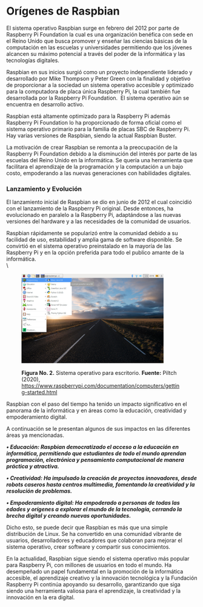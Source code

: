 # Orígenes de Raspbian&#x20;

El sistema operativo Raspbian surge en febrero del 2012 por parte de Raspberry Pi Foundation la cual es una organización benéfica con sede en el Reino Unido que busca promover y enseñar las ciencias básicas de la computación en las escuelas y universidades permitiendo que los jóvenes alcancen su máximo potencial a través del poder de la informática y las tecnologías digitales.

Raspbian en sus inicios surgió como un proyecto independiente liderado y desarrollado por Mike Thompson y Peter Green con la finalidad y objetivo de proporcionar a la sociedad un sistema operativo accesible y optimizado para la computadora de placa única Raspberry Pi, la cual también fue desarrollada por la Raspberry Pi Foundation. ​ El sistema operativo aún se encuentra en desarrollo activo.

Raspbian está altamente optimizado para la Raspberry Pi además Raspberry Pi Foundation lo ha proporcionado de forma oficial como el sistema operativo primario para la familia de placas SBC de Raspberry Pi. Hay varias versiones de Raspbian, siendo la actual Raspbian Buster.

La motivación de crear Raspbian se remonta a la preocupación de la Raspberry Pi Foundation debido a la disminución del interés por parte de las escuelas del Reino Unido en la informática. Se quería una herramienta que facilitara el aprendizaje de la programación y la computación a un bajo costo, empoderando a las nuevas generaciones con habilidades digitales.&#x20;

### **Lanzamiento y Evolución**

El lanzamiento inicial de Raspbian se dio en junio de 2012 el cual coincidió con el lanzamiento de la Raspberry Pi original. Desde entonces, ha evolucionado en paralelo a la Raspberry Pi, adaptándose a las nuevas versiones del hardware y a las necesidades de la comunidad de usuarios.

Raspbian rápidamente se popularizó entre la comunidad debido a su facilidad de uso, estabilidad y amplia gama de software disponible. Se convirtió en el sistema operativo preinstalado en la mayoría de las Raspberry Pi y en la opción preferida para todo el publico amante de la informática.\
\


<figure><img src="../.gitbook/assets/image (7).png" alt="" width="375"><figcaption><p><strong>Figura No. 2.</strong>  Sistema operativo para escritorio. <strong>Fuente:</strong> Piltch (2020), <a href="https://www.tomshardware.com/news/raspberry-pi-os-no-longer-raspbian">https://www.raspberrypi.com/documentation/computers/getting-started.html</a></p></figcaption></figure>

Raspbian con el paso del tiempo ha tenido un impacto significativo en el panorama de la informática y en áreas como la educación, creatividad y empoderamiento digital.

A continuación se le presentan algunos de sus impactos en las diferentes áreas ya mencionadas.

_**•  Educación: Raspbian democratizado el acceso a la educación en informática, permitiendo que estudiantes de todo el mundo aprendan programación, electrónica y pensamiento computacional de manera práctica y atractiva.**_

_**• Creatividad: Ha impulsado la creación de proyectos innovadores, desde robots caseros hasta centros multimedia, fomentando la creatividad y la resolución de problemas.**_

_**•  Empoderamiento digital: Ha empoderado a personas de todas las edades y orígenes a explorar el mundo de la tecnología, cerrando la brecha digital y creando nuevas oportunidades.**_

Dicho esto, se puede decir que Raspbian es más que una simple distribución de Linux. Se ha convertido en una comunidad vibrante de usuarios, desarrolladores y educadores que colaboran para mejorar el sistema operativo, crear software y compartir sus conocimientos.

En la actualidad, Raspbian sigue siendo el sistema operativo más popular para Raspberry Pi, con millones de usuarios en todo el mundo. Ha desempeñado un papel fundamental en la promoción de la informática accesible, el aprendizaje creativo y la innovación tecnológica y la Fundación Raspberry Pi continúa apoyando su desarrollo, garantizando que siga siendo una herramienta valiosa para el aprendizaje, la creatividad y la innovación en la era digital.
